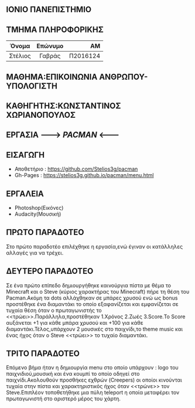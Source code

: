 ##  ΙΟΝΙΟ ΠΑΝΕΠΙΣΤΗΜΙΟ

##  ΤΜΗΜΑ ΠΛΗΡΟΦΟΡΙΚΗΣ

| Όνομα         | Επώνυμο       | ΑΜ       |
| ------------- |:-------------:| -------: |
| Στέλιος       | Γαβράς        | Π2016124 |

##  ΜΑΘΗΜΑ:ΕΠΙΚΟΙΝΩΝΙΑ ΑΝΘΡΩΠΟΥ-ΥΠΟΛΟΓΙΣΤΗ

##  ΚΑΘΗΓΗΤΗΣ:ΚΩΝΣΤΑΝΤΙΝΟΣ ΧΩΡΙΑΝΟΠΟΥΛΟΣ

##  ΕΡΓΑΣΙΑ  ---> *PACMAN* <---


## ΕΙΣΑΓΩΓH

- Αποθετήριο : https://github.com/Stelios3g/pacman
- Gh-Pages   : https://stelios3g.github.io/pacman/menu.html

## ΕΡΓΑΛΕΙΑ

- Photoshop(Εικόνες)
- Audacity(Μουσική)

## ΠΡΩΤΟ ΠΑΡΑΔΟΤΕΟ

Στο πρώτο παραδοτέο επιλέχθηκε η εργασία,ενώ έγιναν οι κατάλληλες αλλαγές για να τρέχει.

## ΔΕΥΤΕΡΟ ΠΑΡΑΔΟΤΕΟ

Σε ένα πρώτο επίπεδο δημιουργήθηκε καινούργια πίστα με θέμα το Minecraft και o Steve (κύριος χαρακτήρας του Minecraft) πήρε τη θέση του Pacman.Ακόμη τα dots αλλάχθηκαν σε μπάρες χρυσού ενώ ως bonus προστέθηκε ένα διαμαντάκι το οποίο εξαφανίζεται και εμφανίζεται σε τυχαία θέση όταν ο πρωταγωνιστής το <<τρώει>>.Παράλληλα,προστέθηκαν 1.Χρόνος 2.Ζωές 3.Score.Το Score αυξάνεται +1 για κάθε μπάρα χρυσού και +100 για κάθε διαμαντάκι.Τέλος,υπάρχουν 2 μουσικές στο παιχνίδι,το theme music και ένας ήχος όταν ο Steve <<τρώει>> το τυχαίο διαμαντάκι.

## ΤΡΙΤΟ ΠΑΡΑΔΟΤΕΟ

Επόμενο βήμα ήταν η δημιουργία menu στο οποίο υπάρχουν : logo του παιχνιδιού,μουσική και ένα κουμπί το οποίο οδηγεί στο παιχνίδι.Ακολουθούν προσθήκες εχθρών (Creepers) οι οποίοι κινούνται τυχαία στην πίστα και χαρακτηριστικός ήχος όταν <<τρώνε>> τον Steve.Επιπλέον τοποθετήθηκε μια πύλη teleport η οποία μεταφέρει τον πρωταγωνιστή στο αριστερό μέρος του χάρτη.
